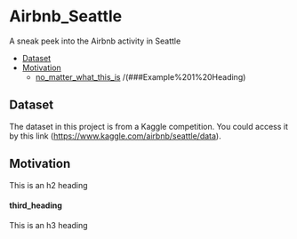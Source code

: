 # Airbnb_Seattle
A sneak peek into the Airbnb activity in Seattle


- [Dataset](#dateset)
- [Motivation](#motivation)
    + [no_matter_what_this_is](#THIR_heading)   /(###Example%201%20Heading)


## Dataset

The dataset in this project is from a Kaggle competition. You could access it by this link (https://www.kaggle.com/airbnb/seattle/data).

## Motivation

This is an h2 heading

#### third_heading

This is an h3 heading

